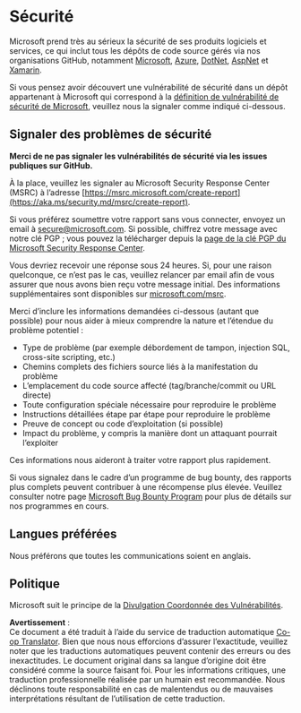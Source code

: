 <!--
CO_OP_TRANSLATOR_METADATA:
{
  "original_hash": "d8fe220fa2850df0759b07cf391ea77c",
  "translation_date": "2025-07-12T07:21:02+00:00",
  "source_file": "SECURITY.md",
  "language_code": "fr"
}
-->
# Sécurité

Microsoft prend très au sérieux la sécurité de ses produits logiciels et services, ce qui inclut tous les dépôts de code source gérés via nos organisations GitHub, notamment [Microsoft](https://github.com/Microsoft), [Azure](https://github.com/Azure), [DotNet](https://github.com/dotnet), [AspNet](https://github.com/aspnet) et [Xamarin](https://github.com/xamarin).

Si vous pensez avoir découvert une vulnérabilité de sécurité dans un dépôt appartenant à Microsoft qui correspond à la [définition de vulnérabilité de sécurité de Microsoft](https://aka.ms/security.md/definition), veuillez nous la signaler comme indiqué ci-dessous.

## Signaler des problèmes de sécurité

**Merci de ne pas signaler les vulnérabilités de sécurité via les issues publiques sur GitHub.**

À la place, veuillez les signaler au Microsoft Security Response Center (MSRC) à l’adresse [https://msrc.microsoft.com/create-report](https://aka.ms/security.md/msrc/create-report).

Si vous préférez soumettre votre rapport sans vous connecter, envoyez un email à [secure@microsoft.com](mailto:secure@microsoft.com). Si possible, chiffrez votre message avec notre clé PGP ; vous pouvez la télécharger depuis la [page de la clé PGP du Microsoft Security Response Center](https://aka.ms/security.md/msrc/pgp).

Vous devriez recevoir une réponse sous 24 heures. Si, pour une raison quelconque, ce n’est pas le cas, veuillez relancer par email afin de vous assurer que nous avons bien reçu votre message initial. Des informations supplémentaires sont disponibles sur [microsoft.com/msrc](https://www.microsoft.com/msrc).

Merci d’inclure les informations demandées ci-dessous (autant que possible) pour nous aider à mieux comprendre la nature et l’étendue du problème potentiel :

* Type de problème (par exemple débordement de tampon, injection SQL, cross-site scripting, etc.)
* Chemins complets des fichiers source liés à la manifestation du problème
* L’emplacement du code source affecté (tag/branche/commit ou URL directe)
* Toute configuration spéciale nécessaire pour reproduire le problème
* Instructions détaillées étape par étape pour reproduire le problème
* Preuve de concept ou code d’exploitation (si possible)
* Impact du problème, y compris la manière dont un attaquant pourrait l’exploiter

Ces informations nous aideront à traiter votre rapport plus rapidement.

Si vous signalez dans le cadre d’un programme de bug bounty, des rapports plus complets peuvent contribuer à une récompense plus élevée. Veuillez consulter notre page [Microsoft Bug Bounty Program](https://aka.ms/security.md/msrc/bounty) pour plus de détails sur nos programmes en cours.

## Langues préférées

Nous préférons que toutes les communications soient en anglais.

## Politique

Microsoft suit le principe de la [Divulgation Coordonnée des Vulnérabilités](https://aka.ms/security.md/cvd).

**Avertissement** :  
Ce document a été traduit à l’aide du service de traduction automatique [Co-op Translator](https://github.com/Azure/co-op-translator). Bien que nous nous efforcions d’assurer l’exactitude, veuillez noter que les traductions automatiques peuvent contenir des erreurs ou des inexactitudes. Le document original dans sa langue d’origine doit être considéré comme la source faisant foi. Pour les informations critiques, une traduction professionnelle réalisée par un humain est recommandée. Nous déclinons toute responsabilité en cas de malentendus ou de mauvaises interprétations résultant de l’utilisation de cette traduction.